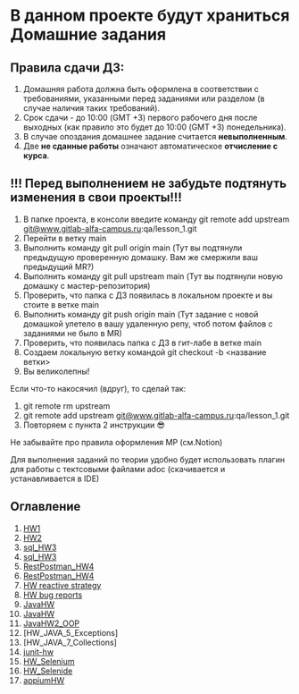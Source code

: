 # В данном проекте будут храниться Домашние задания

## Правила сдачи ДЗ:
1. Домашняя работа должна быть оформлена в соответствии с требованиями, указанными перед заданиями или разделом (в случае наличия таких требований).
2. Срок сдачи - до 10:00 (GMT +3) первого рабочего дня после выходных (как правило это будет до 10:00 (GMT +3) понедельника).
3. В случае опоздания домашнее задание считается **невыполненным**.
4. Две **не сданные работы** означают автоматическое **отчисление с курса**.

## !!! Перед выполнением не забудьте подтянуть изменения в свои проекты!!!
1. В папке проекта, в консоли введите команду
   git remote add upstream [git@www.gitlab-alfa-campus.ru](mailto:git@www.gitlab-alfa-campus.ru):qa/lesson_1.git
2. Перейти в ветку main
3. Выполнить команду git pull origin main (Тут вы подтянули предыдущую проверенную домашку. Вам же смержили ваш предыдущий MR?)
4. Выполнить команду  git pull upstream main (Тут вы подтянули новую домашку с мастер-репозитория)
5. Проверить, что папка с ДЗ появилась в локальном проекте и вы стоите в ветке main
6.  Выполнить команду  git push origin main (Тут задание с новой домашкой улетело в вашу удаленную репу, чтоб потом файлов с заданиями не было в MR)
7. Проверить, что появилась папка с ДЗ в гит-лабе в ветке main
8. Создаем локальную ветку командой git checkout -b <название ветки>
9. Вы великолепны!

Если что-то накосячил (вдруг), то сделай так:

1. git remote rm upstream
2. git remote add upstream [git@www.gitlab-alfa-campus.ru](mailto:git@www.gitlab-alfa-campus.ru):qa/lesson_1.git
3. Повторяем с пункта 2 инструкции 😎

Не забывайте про правила оформления МР (см.Notion)

Для выполнения заданий по теории удобно будет использовать плагин для работы с тектсовыми файлами adoc (скачивается и устанавливается в IDE)

## Оглавление

1. [HW1](HW1/HW1.md)
2. [HW2](HW2/HW2.md)
3. [sql_HW3](sql_HW3/SQL_Part1.md)
4. [sql_HW3](sql_HW3/SQL_Part2.md)
5. [RestPostman_HW4](RestPostman_HW4/REST.md)
6. [RestPostman_HW4](RestPostman_HW4/POSTMAN_WS.md)
7. [HW reactive strategy](ReactiveStrategy/HWrs.md)
8. [HW bug reports](BugReports/HW6.md)
9. [JavaHW](JavaHW/Java_Part1.md)
10. [JavaHW](JavaHW/Java_Part2.md)
11. [JavaHW2_OOP](JavaHW2_OOP/README.md)
12. [HW_JAVA_5_Exceptions]
13. [HW_JAVA_7_Collections]
14. [junit-hw](junit-hw/README.md)
15. [HW_Selenium](HW_Selenium/hw.md)
16. [HW_Selenide](HW_Selenide/selenideHW.md)
17. [appiumHW](README.md)
